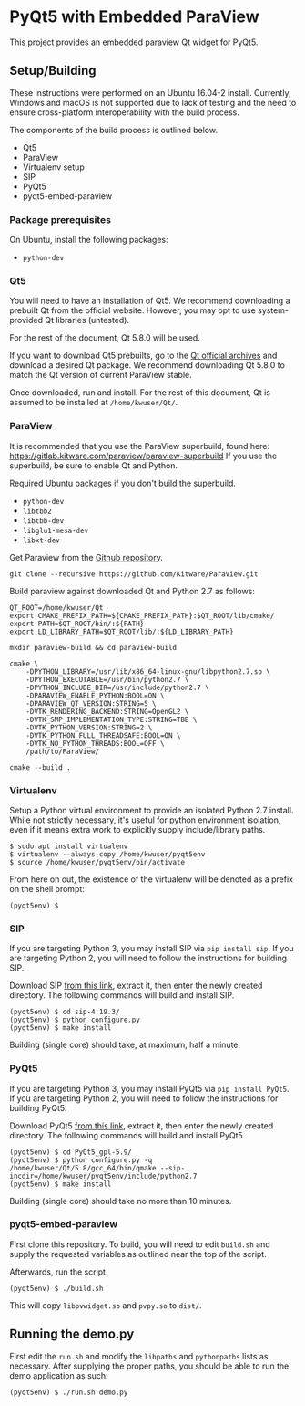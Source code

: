 # PyQt5 with Embedded ParaView

This project provides an embedded paraview Qt widget for PyQt5.

## Setup/Building

These instructions were performed on an Ubuntu 16.04-2 install. Currently,
Windows and macOS is not supported due to lack of testing and the need to ensure
cross-platform interoperability with the build process.

The components of the build process is outlined below.

- Qt5
- ParaView
- Virtualenv setup
- SIP
- PyQt5
- pyqt5-embed-paraview

### Package prerequisites

On Ubuntu, install the following packages:

- `python-dev`

### Qt5

You will need to have an installation of Qt5. We recommend downloading a
prebuilt Qt from the official website. However, you may opt to use
system-provided Qt libraries (untested).

For the rest of the document, Qt 5.8.0 will be used.

If you want to download Qt5 prebuilts, go to the
[Qt official archives](https://download.qt.io/archive/qt/) and download a
desired Qt package. We recommend downloading Qt 5.8.0 to match the Qt version of
current ParaView stable.

Once downloaded, run and install. For the rest of this document, Qt is assumed
to be installed at `/home/kwuser/Qt/`.

### ParaView

It is recommended that you use the ParaView superbuild, found here:
<https://gitlab.kitware.com/paraview/paraview-superbuild>
If you use the superbuild, be sure to enable Qt and Python.

Required Ubuntu packages if you don't build the superbuild.
- `python-dev`
- `libtbb2`
- `libtbb-dev`
- `libglu1-mesa-dev`
- `libxt-dev`

Get Paraview from the [Github repository](https://github.com/kitware/paraview).
```
git clone --recursive https://github.com/Kitware/ParaView.git
```

Build paraview against downloaded Qt and Python 2.7 as follows:
```
QT_ROOT=/home/kwuser/Qt
export CMAKE_PREFIX_PATH=${CMAKE_PREFIX_PATH}:$QT_ROOT/lib/cmake/
export PATH=$QT_ROOT/bin/:${PATH}
export LD_LIBRARY_PATH=$QT_ROOT/lib/:${LD_LIBRARY_PATH}

mkdir paraview-build && cd paraview-build

cmake \
    -DPYTHON_LIBRARY=/usr/lib/x86_64-linux-gnu/libpython2.7.so \
    -DPYTHON_EXECUTABLE=/usr/bin/python2.7 \
    -DPYTHON_INCLUDE_DIR=/usr/include/python2.7 \
    -DPARAVIEW_ENABLE_PYTHON:BOOL=ON \
    -DPARAVIEW_QT_VERSION:STRING=5 \
    -DVTK_RENDERING_BACKEND:STRING=OpenGL2 \
    -DVTK_SMP_IMPLEMENTATION_TYPE:STRING=TBB \
    -DVTK_PYTHON_VERSION:STRING=2 \
    -DVTK_PYTHON_FULL_THREADSAFE:BOOL=ON \
    -DVTK_NO_PYTHON_THREADS:BOOL=OFF \
    /path/to/ParaView/

cmake --build .
```

### Virtualenv

Setup a Python virtual environment to provide an isolated Python 2.7 install.
While not strictly necessary, it's useful for python environment isolation, even
if it means extra work to explicitly supply include/library paths.

```
$ sudo apt install virtualenv
$ virtualenv --always-copy /home/kwuser/pyqt5env
$ source /home/kwuser/pyqt5env/bin/activate
```

From here on out, the existence of the virtualenv will be denoted as a prefix on
the shell prompt:

```
(pyqt5env) $
```

### SIP

If you are targeting Python 3, you may install SIP via `pip install sip`.
If you are targeting Python 2, you will need to follow the instructions for
building SIP.

Download SIP
[from this link](https://www.riverbankcomputing.com/software/sip/download),
extract it, then enter the newly created directory. The following commands will
build and install SIP.

```
(pyqt5env) $ cd sip-4.19.3/
(pyqt5env) $ python configure.py
(pyqt5env) $ make install
```
Building (single core) should take, at maximum, half a minute.

### PyQt5

If you are targeting Python 3, you may install PyQt5 via `pip install PyQt5`.
If you are targeting Python 2, you will need to follow the instructions for
building PyQt5.

Download PyQt5
[from this link](https://www.riverbankcomputing.com/software/pyqt/download5),
extract it, then enter the newly created directory. The following commands will
build and install PyQt5.

```
(pyqt5env) $ cd PyQt5_gpl-5.9/
(pyqt5env) $ python configure.py -q /home/kwuser/Qt/5.8/gcc_64/bin/qmake --sip-incdir=/home/kwuser/pyqt5env/include/python2.7
(pyqt5env) $ make install
```

Building (single core) should take no more than 10 minutes.

### pyqt5-embed-paraview

First clone this repository.
To build, you will need to edit `build.sh` and supply the requested variables
as outlined near the top of the script.

Afterwards, run the script.

```
(pyqt5env) $ ./build.sh
```

This will copy `libpvwidget.so` and `pvpy.so` to `dist/`.

## Running the demo.py

First edit the `run.sh` and modify the `libpaths` and `pythonpaths` lists as
necessary. After supplying the proper paths, you should be able to run the demo
application as such:

```
(pyqt5env) $ ./run.sh demo.py
```
